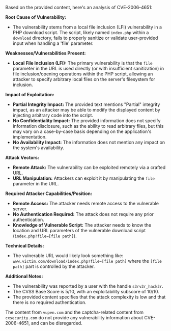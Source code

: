 Based on the provided content, here's an analysis of CVE-2006-4651:

**Root Cause of Vulnerability:**

*   The vulnerability stems from a local file inclusion (LFI) vulnerability in a PHP download script. The script, likely named `index.php` within a `download` directory, fails to properly sanitize or validate user-provided input when handling a 'file' parameter.

**Weaknesses/Vulnerabilities Present:**

*   **Local File Inclusion (LFI):** The primary vulnerability is that the `file` parameter in the URL is used directly (or with insufficient sanitization) in file inclusion/opening operations within the PHP script, allowing an attacker to specify arbitrary local files on the server's filesystem for inclusion.

**Impact of Exploitation:**

*   **Partial Integrity Impact:** The provided text mentions "Partial" integrity impact, as an attacker may be able to modify the displayed content by injecting arbitrary code into the script.
*   **No Confidentiality Impact:** The provided information does not specify information disclosure, such as the ability to read arbitrary files, but this may vary on a case-by-case basis depending on the application's implementation.
*   **No Availability Impact:** The information does not mention any impact on the system's availability.

**Attack Vectors:**

*   **Remote Attack:** The vulnerability can be exploited remotely via a crafted URL.
*   **URL Manipulation:** Attackers can exploit it by manipulating the `file` parameter in the URL.

**Required Attacker Capabilities/Position:**

*   **Remote Access:** The attacker needs remote access to the vulnerable server.
*   **No Authentication Required:** The attack does not require any prior authentication.
*   **Knowledge of Vulnerable Script:** The attacker needs to know the location and URL parameters of the vulnerable download script (`index.php?file=[file path]`).

**Technical Details:**

*   The vulnerable URL would likely look something like: `www.victim.com/download/index.php?file=[file path]` where the `[file path]` part is controlled by the attacker.

**Additional Notes:**

*   The vulnerability was reported by a user with the handle `s3rv3r_hack3r`.
*   The CVSS Base Score is 5/10, with an exploitability subscore of 10/10.
*   The provided content specifies that the attack complexity is low and that there is no required authentication.

The content from `vupen.com` and the captcha-related content from `cxsecurity.com` do not provide any vulnerability information about CVE-2006-4651, and can be disregarded.